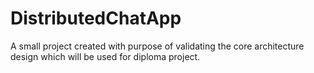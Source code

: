 # DistributedChatApp
A small project created with purpose of validating the core architecture design which will be used for diploma project.

